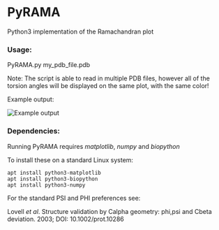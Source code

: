 # PyRAMA
Python3 implementation of the Ramachandran plot

### Usage:

PyRAMA.py my_pdb_file.pdb

Note: The script is able to read in multiple PDB files, however all of the torsion angles will be displayed on the same plot, with the same color!

Example output:

![Example output](https://i.imgur.com/zOGxZ2r.png)

### Dependencies:

Running PyRAMA requires *matplotlib*, *numpy* and *biopython*

To install these on a standard Linux system:

    apt install python3-matplotlib
    apt install python3-biopython
    apt install python3-numpy

For the standard PSI and PHI preferences see:

Lovell *et al*. Structure validation by Calpha geometry: phi,psi and Cbeta deviation. 2003; DOI: 10.1002/prot.10286
